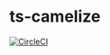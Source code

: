 # ts-camelize

[![CircleCI](https://circleci.com/gh/nabetama/ts-camelize/tree/master.svg?style=svg)](https://circleci.com/gh/nabetama/ts-camelize/tree/master)
